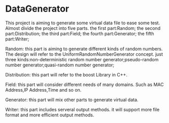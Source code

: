 # DataGenerator
This project is aiming to generate some virtual data file to ease some test.
Almost divide the project into five parts.
the first part:Random;
the second part:Distribution;
the third part:Field;
the fourth part:Generator;
the fifth part:Writer;

Random:
this part is aiming to generate different kinds of random numbers.
The design will refer to the UniformRandomNumberGenerator concept.
just three kinds:non-deterministic random number generator;pseudo-random number generator;quasi-random number generator;

Distribution:
this part will refer to the boost Library in C++.

Field:
this part will consider different needs of many domains.
Such as MAC Address,IP Address,Time and so on.

Generator:
this part will mix other parts to generate virtual data.

Writer:
this part includes serveral output methods.
it will support more file format and more efficient output methods. 
